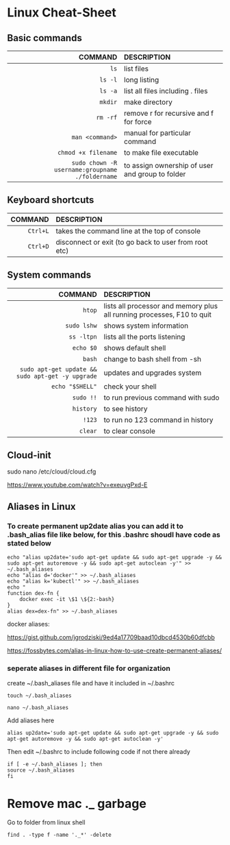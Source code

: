 # Linux Cheat-Sheet

## Basic commands
COMMAND | DESCRIPTION
---:|:---
`ls` | list files
`ls -l` | long listing
`ls -a` | list all files including . files
`mkdir` | make directory
`rm -rf` | remove r for recursive and f for force
`man <command>` | manual for particular command
`chmod +x filename` | to make file executable
`sudo chown -R username:groupname ./foldername` |to assign ownership of user and group to folder

## Keyboard shortcuts
COMMAND | DESCRIPTION
---:|:---
`Ctrl+L` | takes the command line at the top of console
`Ctrl+D` | disconnect or exit (to go back to user from root etc)

## System commands
COMMAND | DESCRIPTION
---:|:---
`htop` | lists all processor and memory plus all running processes, F10 to quit
`sudo lshw` | shows system information
`ss -ltpn`| lists all the ports listening
`echo $0` | shows default shell
`bash` | change to bash shell from -sh
`sudo apt-get update && sudo apt-get -y upgrade` | updates and upgrades system
`echo "$SHELL"`| check your shell
`sudo !!` | to run previous command with sudo
`history` | to see history
`!123` | to run no 123 command in history
`clear` | to clear console


## Cloud-init
sudo nano /etc/cloud/cloud.cfg

https://www.youtube.com/watch?v=exeuvgPxd-E



## Aliases in Linux

### To create permanent up2date alias you can add it to .bash_alias file like below, for this .bashrc shoudl have code as stated below

```
echo "alias up2date='sudo apt-get update && sudo apt-get upgrade -y && sudo apt-get autoremove -y && sudo apt-get autoclean -y'" >> ~/.bash_aliases
echo "alias d='docker'" >> ~/.bash_aliases
echo "alias k='kubectl'" >> ~/.bash_aliases
echo "
function dex-fn {
	docker exec -it \$1 \${2:-bash}
}
alias dex=dex-fn" >> ~/.bash_aliases
```
docker aliases:

https://gist.github.com/jgrodziski/9ed4a17709baad10dbcd4530b60dfcbb

https://fossbytes.com/alias-in-linux-how-to-use-create-permanent-aliases/

### seperate aliases in different file for organization

create ~/.bash_aliases file and have it included in ~/.bashrc

```
touch ~/.bash_aliases

nano ~/.bash_aliases
```
Add aliases here

```
alias up2date='sudo apt-get update && sudo apt-get upgrade -y && sudo apt-get autoremove -y && sudo apt-get autoclean -y'
```
Then edit ~/.bashrc to include following code if not there already

```
if [ -e ~/.bash_aliases ]; then
source ~/.bash_aliases
fi
```


# Remove mac ._ garbage

Go to folder from linux shell

```
find . -type f -name '._*' -delete
````
